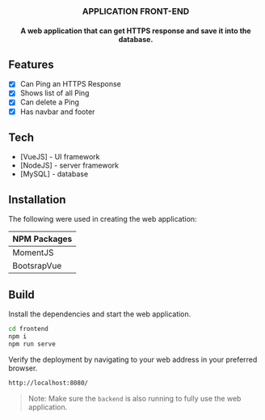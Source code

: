 <h3 align="center">APPLICATION FRONT-END</h3>
<h4 align="center">A web application that can get HTTPS response and save it into the database.</h4>

</hr>

## Features
- [x] Can Ping an HTTPS Response
- [x] Shows list of all Ping
- [x] Can delete a Ping
- [x] Has navbar and footer

## Tech

- [VueJS] - UI framework
- [NodeJS] - server framework
- [MySQL] - database

 
## Installation
The following were used in creating the web application:

| NPM Packages | 
| ------ | 
| MomentJS | 
| BootsrapVue |

## Build
Install the dependencies and start the web application.

```sh
cd frontend
npm i
npm run serve
```

Verify the deployment by navigating to your web address in
your preferred browser.

```sh
http://localhost:8080/
```
> Note: 
> Make sure the `backend` is also running to fully use the web application.



